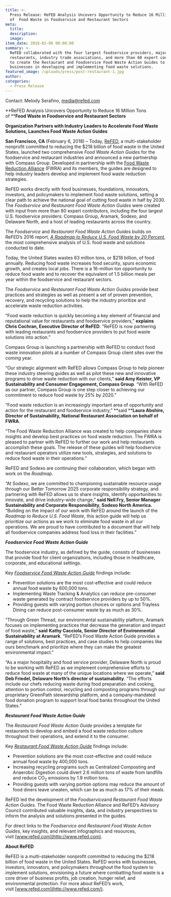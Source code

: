```yaml
---
title: >-
  Press Release: ReFED Analysis Uncovers Opportunity to Reduce 16 Million Tons
  of  Food Waste in Foodservice and Restaurant Sectors
meta:
  title:
  description:
  image:  
item_date: 2018-02-06 00:00:00
summary: >-
  ReFED collaborated with the four largest foodservice providers, major
  restaurants, industry trade associations, and more than 60 expert contributors
  to create the Restaurant and Foodservice Food Waste Action Guides to support
  businesses in developing and implementing food waste solutions.
featured_image: /uploads/press/post-restaurant-1.jpg
author:  
categories:
  - Press Release
---
```


Contact: Melody Serafino,&nbsp;[media@refed.com](mailto:melody@thenumber29.com)

**ReFED Analysis Uncovers Opportunity to Reduce 16 Million Tons of&nbsp;****Food Waste in Foodservice and Restaurant Sectors**

**Organization Partners with Industry Leaders to Accelerate Food Waste Solutions, Launches Food Waste Action Guides**

**San Francisco, CA&nbsp;**(February 6, 2018) – Today,&nbsp;[ReFED](http://www.refed.com), a multi-stakeholder nonprofit committed to reducing the $218 billion of food waste in the United States, launched two comprehensive *Food Waste Action Guides* for the foodservice and restaurant industries and announced a new partnership with Compass Group. Developed in partnership with the&nbsp;[Food Waste Reduction Alliance](http://www.foodwastealliance.org/) (FWRA) and its members, the guides are designed to help industry leaders develop and implement food waste reduction strategies.

ReFED works directly with food businesses, foundations, innovators, investors, and policymakers to implement food waste solutions, setting a clear path to achieve the national goal of cutting food waste in half by 2030. The *Foodservice and Restaurant Food Waste Action Guides* were created with input from more than 80 expert contributors, including the four largest U.S. foodservice providers: Compass Group, Aramark, Sodexo, and Delaware North, and a host of leading restaurants across the country.

The *Foodservice* and *Restaurant Food Waste Action Guides* builds on ReFED’s 2016 report,&nbsp;[*A Roadmap to Reduce U.S. Food Waste by 20 Percent*](http://refed.com/roadmap), the most comprehensive analysis of U.S. food waste and solutions conducted to date.

Today, the United States wastes 63 million tons, or $218 billion, of food annually. Reducing food waste increases food security, spurs economic growth, and creates local jobs. There is a 16-million ton opportunity to reduce food waste and to recover the equivalent of 1.5 billion meals per year within the foodservice and restaurant sectors.

The *Foodservice* and *Restaurant Food Waste Action Guides* provide best practices and strategies as well as present a set of proven prevention, recovery, and recycling solutions to help the industry prioritize and accelerate waste reduction activities.

“Food waste reduction is quickly becoming a key element of financial and reputational value for restaurants and foodservice providers,” **explains** **Chris Cochran, Executive Director of ReFED**. “ReFED is now partnering with leading restaurants and foodservice providers to put food waste solutions into action.”

Compass Group is launching a partnership with ReFED to conduct food waste innovation pilots at a number of Compass Group client sites over the coming year.

“Our strategic alignment with ReFED allows Compass Group to help pioneer these industry steering guides as well as pilot these new and innovative programs to drive waste reduction with our clients,” **said Amy Keister, VP Sustainability and Consumer Engagement, Compass Group**. “With ReFED as our partner, Compass Group is one step closer to achieving our commitment to reduce food waste by 25% by 2020.”

“Food waste reduction is an increasingly important area of opportunity and action for the restaurant and foodservice industry,” **said&nbsp;****Laura Abshire, Director of Sustainability, National Restaurant Association on behalf of FWRA**.

“The Food Waste Reduction Alliance was created to help companies share insights and develop best practices on food waste reduction. The FWRA is pleased to partner with ReFED to further our work and help restaurants accomplish these goals. The release of these guides will help foodservice and restaurant operators utilize new tools, strategies, and solutions to reduce food waste in their operations.”

ReFED and Sodexo are continuing their collaboration, which began with work on the *Roadmap*.

“At Sodexo, we are committed to championing sustainable resource usage through our Better Tomorrow 2025 corporate responsibility strategy, and partnering with ReFED allows us to share insights, identify opportunities to innovate, and drive industry-wide change,” **said Nell Fry, Senior Manager Sustainability and Corporate Responsibility, Sodexo North America.** “Building on the impact of our work with ReFED around the launch of the *Roadmap to Reduce U.S. Food Waste*, this action guide will help us prioritize our actions as we work to eliminate food waste in all our operations. We are proud to have contributed to a document that will help all foodservice companies address food loss in their facilities.”

***Foodservice Food Waste Action Guide***

The foodservice industry, as defined by the guide, consists of businesses that provide food for client organizations, including those in healthcare, corporate, and educational settings.

Key&nbsp;[*Foodservice Food Waste Action Guide*](http://refed.com/foodservice) findings include:

* Prevention solutions are the most cost-effective and could reduce annual food waste by 600,000 tons.
* Implementing Waste Tracking & Analytics can reduce pre-consumer waste generated by contract foodservice providers by up to 50%.
* Providing guests with varying portion choices or options and Trayless Dining can reduce post-consumer waste by as much as 30%.

“Through Green Thread, our environmental sustainability platform, Aramark focuses on implementing practices that decrease the generation and impact of food waste,” **said** **Kathy Cacciola, Senior Director of Environmental Sustainability at Aramark**. “ReFED’s Food Waste Action Guide provides a range of solutions, best practices, and case studies to help companies like ours benchmark and prioritize where they can make the greatest environmental impact.”

“As a major hospitality and food service provider, Delaware North is proud to be working with ReFED as we implement comprehensive efforts to reduce food waste at many of the unique locations where we operate,”&nbsp;**said Deb Friedel, Delaware North’s director of sustainability**. “The efforts include our chefs reducing waste during food preparation and cooking, attention to portion control, recycling and composting programs through our proprietary GreenPath stewardship platform, and a company-mandated food donation program to support local food banks throughout the United States.”

***Restaurant Food Waste Action Guide***

The *Restaurant Food Waste Action Guide* provides a template for restaurants to develop and embed a food waste reduction culture throughout their operations, and extend it to the consumer.

Key&nbsp;[*Restaurant Food Waste Action Guide*](http://refed.com/restaurant) findings include:

* Prevention solutions are the most cost-effective and could reduce annual food waste by 400,000 tons.
* Increasing recycling programs such as Centralized Composting and Anaerobic Digestion could divert 2.6 million tons of waste from landfills and reduce CO<sub>2</sub> emissions by 1.9 million tons.
* Providing guests with varying portion options may reduce the amount of food diners leave uneaten, which can be as much as 17% of their meals.

ReFED led the development of the *Foodservice*and *Restaurant Food Waste Action Guides*. The Food Waste Reduction Alliance and ReFED’s Advisory Council contributed valuable insights, data, and industry perspectives to inform the analysis and solutions presented in the guides.

For direct links to the *Foodservice and Restaurant Food Waste Action Guides*, key insights, and relevant infographics and resources, visit&nbsp;[www.refed.com](http://www.refed.com).

**About ReFED**

ReFED is a multi-stakeholder nonprofit committed to reducing the $218 billion of food waste in the United States. ReFED works with businesses, investors, innovators, and policymakers throughout the food system to implement solutions, envisioning a future where combatting food waste is a core driver of business profits, job creation, hunger relief, and environmental protection. For more about ReFED’s work, visit&nbsp;[www.refed.com](http://www.refed.com/).
